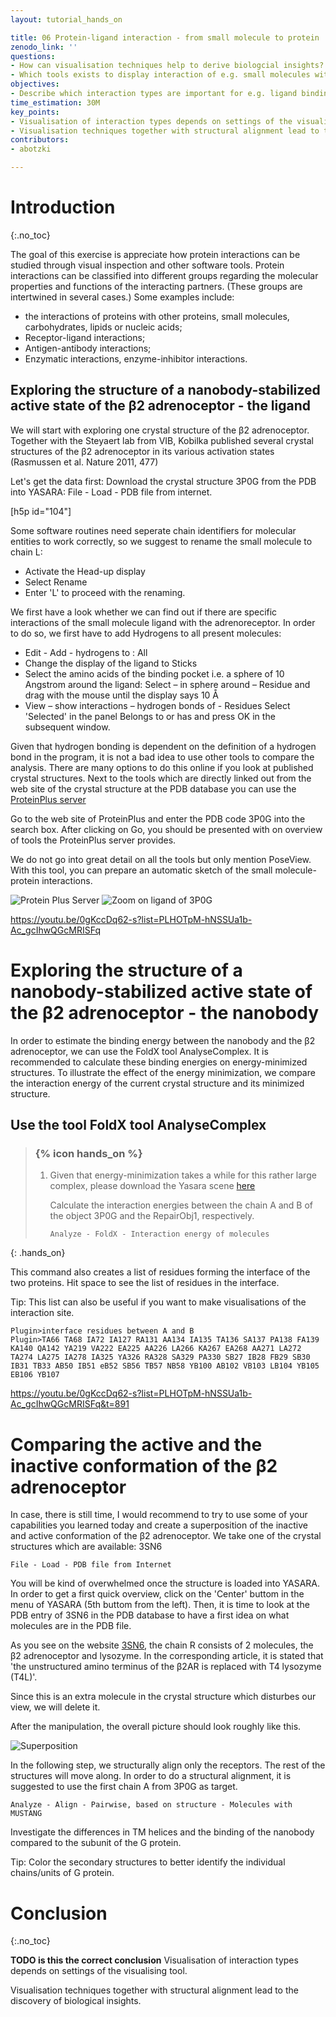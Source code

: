 ```yaml
---
layout: tutorial_hands_on

title: 06 Protein-ligand interaction - from small molecule to protein
zenodo_link: ''
questions:
- How can visualisation techniques help to derive biologcial insights?
- Which tools exists to display interaction of e.g. small molecules with proteins?
objectives:
- Describe which interaction types are important for e.g. ligand binding to a receptor.
time_estimation: 30M
key_points:
- Visualisation of interaction types depends on settings of the visualising tool.
- Visualisation techniques together with structural alignment lead to the discovery of biological insights.
contributors:
- abotzki

---
```



# Introduction
{:.no_toc}

<!-- This is a comment. -->

The goal of this exercise is appreciate how protein interactions can be studied through visual inspection and other software tools. Protein interactions can be classified into different groups regarding the molecular properties and functions of the interacting partners. (These groups are intertwined in several cases.) Some examples include:

- the interactions of proteins with other proteins, small molecules, carbohydrates, lipids or nucleic acids;
- Receptor-ligand interactions;
- Antigen-antibody interactions;
- Enzymatic interactions, enzyme-inhibitor interactions.

## Exploring the structure of a nanobody-stabilized active state of the β2 adrenoceptor - the ligand

We will start with exploring one crystal structure of the β2 adrenoceptor. Together with the Steyaert lab from VIB, Kobilka published several crystal structures of the β2 adrenoceptor in its various activation states (Rasmussen et al. Nature 2011, 477)

Let's get the data first: Download the crystal structure 3P0G from the PDB into YASARA: File - Load - PDB file from internet.

[h5p id="104"]

Some software routines need seperate chain identifiers for molecular entities to work correctly, so we suggest to rename the small molecule to chain L:

- Activate the Head-up display
- Select Rename
- Enter 'L' to proceed with the renaming.

We first have a look whether we can find out if there are specific interactions of the small molecule ligand with the adrenoreceptor. In order to do so, we first have to add Hydrogens to all present molecules:

- Edit - Add - hydrogens to : All
- Change the display of the ligand to Sticks
- Select the amino acids of the binding pocket i.e. a sphere of 10 Angstrom around the ligand: Select – in sphere around – Residue and drag with the mouse until the display says 10 Å
- View – show interactions – hydrogen bonds of - Residues Select 'Selected' in the panel Belongs to or has and press OK in the subsequent window.

Given that hydrogen bonding is dependent on the definition of a hydrogen bond in the program, it is not a bad idea to use other tools to compare the analysis. There are many options to do this online if you look at published crystal structures. Next to the tools which are directly linked out from the web site of the crystal structure at the PDB database you can use the [ProteinPlus server](http://proteinsplus.zbh.uni-hamburg.de/)

Go to the web site of ProteinPlus and enter the PDB code 3P0G into the search box. After clicking on Go, you should be presented with on overview of tools the ProteinPlus server provides.

We do not go into great detail on all the tools but only mention PoseView. With this tool, you can prepare an automatic sketch of the small molecule-protein interactions.

![Protein Plus Server](../../images/ProteinPlusPoseView.png "Overview of 3P0G")
![Zoom on ligand of 3P0G](../../images/3P0G_A_PoseView_Input.png "Zoom on ligand co-crystallized with 3P0G")

https://youtu.be/0gKccDq62-s?list=PLHOTpM-hNSSUa1b-Ac_gcIhwQGcMRISFq


# Exploring the structure of a nanobody-stabilized active state of the β2 adrenoceptor - the nanobody

In order to estimate the binding energy between the nanobody and the β2 adrenoceptor, we can use the FoldX tool AnalyseComplex. It is recommended to calculate these binding energies on energy-minimized structures. To illustrate the effect of the energy minimization, we compare the interaction energy of the current crystal structure and its minimized structure.


## Use the tool FoldX tool AnalyseComplex

> ### {% icon hands_on %}
>
> 1. Given that energy-minimization takes a while for this rather large complex,
>     please download the Yasara scene [here](http://data.bits.vib.be/pub/trainingen/PSA/3P0G_1.sce)  
>    
>    Calculate the interaction energies between the chain A and B of the object 3P0G
>    and the RepairObj1, respectively.
>
>    ```
>    Analyze - FoldX - Interaction energy of molecules
>    ```
{: .hands_on}

This command also creates a list of residues forming the interface of the two proteins. Hit space to see the list of residues in the interface.

Tip: This list can also be useful if you want to make visualisations of the interaction site.

```
Plugin>interface residues between A and B
Plugin>TA66 TA68 IA72 IA127 RA131 AA134 IA135 TA136 SA137 PA138 FA139 KA140 QA142 YA219 VA222 EA225 AA226 LA266 KA267 EA268 AA271 LA272 TA274 LA275 IA278 IA325 YA326 RA328 SA329 PA330 SB27 IB28 FB29 SB30 IB31 TB33 AB50 IB51 eB52 SB56 TB57 NB58 YB100 AB102 VB103 LB104 YB105 EB106 YB107
```

https://youtu.be/0gKccDq62-s?list=PLHOTpM-hNSSUa1b-Ac_gcIhwQGcMRISFq&t=891

# Comparing the active and the inactive conformation of the β2 adrenoceptor

In case, there is still time, I would recommend to try to use some of your capabilities you learned today and create a superposition of the inactive and active conformation of the β2 adrenoceptor. We take one of the crystal structures which are available: 3SN6

```
File - Load - PDB file from Internet
```

You will be kind of overwhelmed once the structure is loaded into YASARA. In order to get a first quick overview, click on the 'Center' buttom in the menu of YASARA (5th buttom from the left). Then, it is time to look at the PDB entry of 3SN6 in the PDB database to have a first idea on what molecules are in the PDB file.

As you see on the website [3SN6](http://www.rcsb.org/pdb/explore/explore.do?structureId=3SN6i), the chain R consists of 2 molecules, the β2 adrenoceptor and lysozyme.
In the corresponding article, it is stated that 'the unstructured amino terminus of the β2AR is replaced with T4 lysozyme (T4L)'.

Since this is an extra molecule in the crystal structure which disturbes our view, we will delete it.

After the manipulation, the overall picture should look roughly like this.

![Superposition](../../images/3SN6_withoutLysozyme.png "Overview of 3SN6 without lysozyme")

In the following step, we structurally align only the receptors. The rest of the structures will move along. In order to do a structural alignment, it is suggested to use the first chain A from 3P0G as target.


```
Analyze - Align - Pairwise, based on structure - Molecules with MUSTANG
```

Investigate the differences in TM helices and the binding of the nanobody compared to the subunit of the G protein.

Tip: Color the secondary structures to better identify the individual chains/units of G protein.

# Conclusion
{:.no_toc}

**TODO is this the correct conclusion**
Visualisation of interaction types depends on settings of the visualising tool.

Visualisation techniques together with structural alignment lead to the discovery of biological insights.
